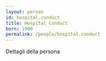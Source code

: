 ```yaml
---
layout: person
id: hospital.conduct
title: Hospital Conduct
born: 1990
permalink: /people/hospital.conduct
---
```


Dettagli della persona 